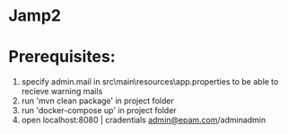 # Jamp2
# Prerequisites:

 1. specify admin.mail in src\main\resources\app.properties  to be able to recieve warning mails
 2. run 'mvn clean package' in project folder
 2. run 'docker-compose up' in project folder 
 3. open localhost:8080 | cradentials admin@epam.com/adminadmin 